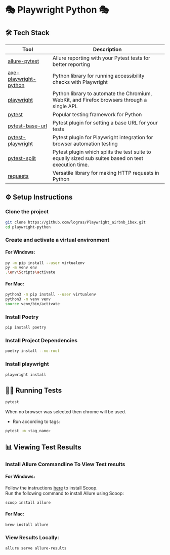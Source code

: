 # 🎭 Playwright Python 🎭

## 🛠️ Tech Stack

| Tool                                                                     | Description                                                                                         |
|--------------------------------------------------------------------------|-----------------------------------------------------------------------------------------------------|
| [allure-pytest](https://pypi.org/project/allure-pytest/)                 | Allure reporting with your Pytest tests for better reporting                                        |
| [axe-playwright-python](https://pypi.org/project/axe-playwright-python/) | Python library for running accessibility checks with Playwright                                     |
| [playwright](https://pypi.org/project/playwright/)                       | Python library to automate the Chromium, WebKit, and Firefox browsers through a single API.         |
| [pytest](https://pypi.org/project/pytest/)                               | Popular testing framework for Python                                                                |
| [pytest-base-url](https://pypi.org/project/pytest-base-url/)             | Pytest plugin for setting a base URL for your tests                                                 |
| [pytest-playwright](https://pypi.org/project/pytest-playwright/)         | Pytest plugin for Playwright integration for browser automation testing                             |
| [pytest-split](https://pypi.org/project/pytest-split/)                   | Pytest plugin which splits the test suite to equally sized sub suites based on test execution time. |
| [requests](https://pypi.org/project/requests/)                           | Versatile library for making HTTP requests in Python                                                |

## ⚙️ Setup Instructions

### Clone the project

```bash
git clone https://github.com/logras/Playwright_airbnb_ibex.git
cd playwright-python
```

### Create and activate a virtual environment

#### For Windows:
```bash
py -m pip install --user virtualenv
py -m venv env
.\env\Scripts\activate
```

#### For Mac:
```bash
python3 -m pip install --user virtualenv
python3 -m venv venv
source venv/bin/activate
```

### Install Poetry

```bash
pip install poetry
```

### Install Project Dependencies

```bash
poetry install --no-root
```

### Install playwright

```bash
playwright install
```

## 🏃‍♂️ Running Tests

```bash
pytest
```

When no browser was selected then chrome will be used.

* Run according to tags:

```bash
pytest -m <tag_name>
```

## 📊 Viewing Test Results

### Install Allure Commandline To View Test results

#### For Windows:

Follow the instructions [here](https://scoop.sh/) to install Scoop.<br>
Run the following command to install Allure using Scoop:

```bash
scoop install allure
```

#### For Mac:

```bash
brew install allure
```

### View Results Locally:

```bash
allure serve allure-results
```
